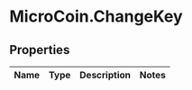 # MicroCoin.ChangeKey

## Properties
Name | Type | Description | Notes
------------ | ------------- | ------------- | -------------


